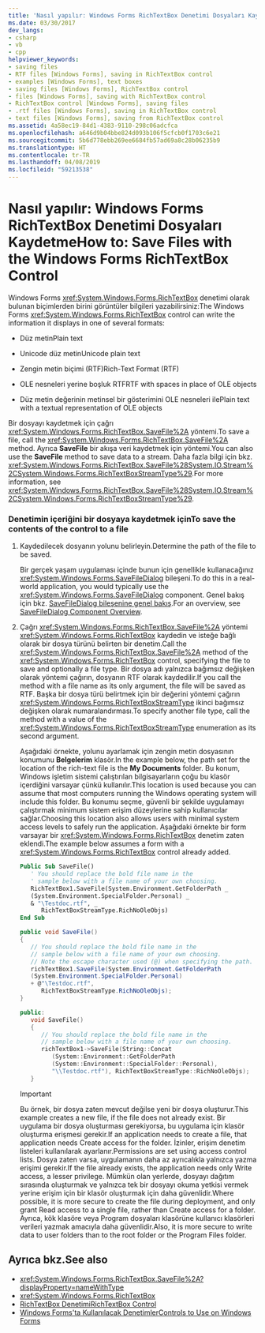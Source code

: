 ```yaml
---
title: 'Nasıl yapılır: Windows Forms RichTextBox Denetimi Dosyaları Kaydetme'
ms.date: 03/30/2017
dev_langs:
- csharp
- vb
- cpp
helpviewer_keywords:
- saving files
- RTF files [Windows Forms], saving in RichTextBox control
- examples [Windows Forms], text boxes
- saving files [Windows Forms], RichTextBox control
- files [Windows Forms], saving with RichTextBox control
- RichTextBox control [Windows Forms], saving files
- .rtf files [Windows Forms], saving in RichTextBox control
- text files [Windows Forms], saving from RichTextBox control
ms.assetid: 4a58ec19-84d1-4383-9110-298c06adcfca
ms.openlocfilehash: a646d9b04bbe824d093b106f5cfcb0f1703c6e21
ms.sourcegitcommit: 5b6d778ebb269ee6684fb57ad69a8c28b06235b9
ms.translationtype: HT
ms.contentlocale: tr-TR
ms.lasthandoff: 04/08/2019
ms.locfileid: "59213538"
---
```

# <a name="how-to-save-files-with-the-windows-forms-richtextbox-control"></a><span data-ttu-id="b1820-102">Nasıl yapılır: Windows Forms RichTextBox Denetimi Dosyaları Kaydetme</span><span class="sxs-lookup"><span data-stu-id="b1820-102">How to: Save Files with the Windows Forms RichTextBox Control</span></span>
<span data-ttu-id="b1820-103">Windows Forms <xref:System.Windows.Forms.RichTextBox> denetimi olarak bulunan biçimlerden birini görüntüler bilgileri yazabilirsiniz:</span><span class="sxs-lookup"><span data-stu-id="b1820-103">The Windows Forms <xref:System.Windows.Forms.RichTextBox> control can write the information it displays in one of several formats:</span></span>  
  
-   <span data-ttu-id="b1820-104">Düz metin</span><span class="sxs-lookup"><span data-stu-id="b1820-104">Plain text</span></span>  
  
-   <span data-ttu-id="b1820-105">Unicode düz metin</span><span class="sxs-lookup"><span data-stu-id="b1820-105">Unicode plain text</span></span>  
  
-   <span data-ttu-id="b1820-106">Zengin metin biçimi (RTF)</span><span class="sxs-lookup"><span data-stu-id="b1820-106">Rich-Text Format (RTF)</span></span>  
  
-   <span data-ttu-id="b1820-107">OLE nesneleri yerine boşluk RTF</span><span class="sxs-lookup"><span data-stu-id="b1820-107">RTF with spaces in place of OLE objects</span></span>  
  
-   <span data-ttu-id="b1820-108">Düz metin değerinin metinsel bir gösterimini OLE nesneleri ile</span><span class="sxs-lookup"><span data-stu-id="b1820-108">Plain text with a textual representation of OLE objects</span></span>  
  
 <span data-ttu-id="b1820-109">Bir dosyayı kaydetmek için çağrı <xref:System.Windows.Forms.RichTextBox.SaveFile%2A> yöntemi.</span><span class="sxs-lookup"><span data-stu-id="b1820-109">To save a file, call the <xref:System.Windows.Forms.RichTextBox.SaveFile%2A> method.</span></span> <span data-ttu-id="b1820-110">Ayrıca **SaveFile** bir akışa veri kaydetmek için yöntemi.</span><span class="sxs-lookup"><span data-stu-id="b1820-110">You can also use the **SaveFile** method to save data to a stream.</span></span> <span data-ttu-id="b1820-111">Daha fazla bilgi için bkz. <xref:System.Windows.Forms.RichTextBox.SaveFile%28System.IO.Stream%2CSystem.Windows.Forms.RichTextBoxStreamType%29>.</span><span class="sxs-lookup"><span data-stu-id="b1820-111">For more information, see <xref:System.Windows.Forms.RichTextBox.SaveFile%28System.IO.Stream%2CSystem.Windows.Forms.RichTextBoxStreamType%29>.</span></span>  
  
### <a name="to-save-the-contents-of-the-control-to-a-file"></a><span data-ttu-id="b1820-112">Denetimin içeriğini bir dosyaya kaydetmek için</span><span class="sxs-lookup"><span data-stu-id="b1820-112">To save the contents of the control to a file</span></span>  
  
1.  <span data-ttu-id="b1820-113">Kaydedilecek dosyanın yolunu belirleyin.</span><span class="sxs-lookup"><span data-stu-id="b1820-113">Determine the path of the file to be saved.</span></span>  
  
     <span data-ttu-id="b1820-114">Bir gerçek yaşam uygulaması içinde bunun için genellikle kullanacağınız <xref:System.Windows.Forms.SaveFileDialog> bileşeni.</span><span class="sxs-lookup"><span data-stu-id="b1820-114">To do this in a real-world application, you would typically use the <xref:System.Windows.Forms.SaveFileDialog> component.</span></span> <span data-ttu-id="b1820-115">Genel bakış için bkz. [SaveFileDialog bileşenine genel bakış](savefiledialog-component-overview-windows-forms.md).</span><span class="sxs-lookup"><span data-stu-id="b1820-115">For an overview, see [SaveFileDialog Component Overview](savefiledialog-component-overview-windows-forms.md).</span></span>  
  
2.  <span data-ttu-id="b1820-116">Çağrı <xref:System.Windows.Forms.RichTextBox.SaveFile%2A> yöntemi <xref:System.Windows.Forms.RichTextBox> kaydedin ve isteğe bağlı olarak bir dosya türünü belirten bir denetim.</span><span class="sxs-lookup"><span data-stu-id="b1820-116">Call the <xref:System.Windows.Forms.RichTextBox.SaveFile%2A> method of the <xref:System.Windows.Forms.RichTextBox> control, specifying the file to save and optionally a file type.</span></span> <span data-ttu-id="b1820-117">Bir dosya adı yalnızca bağımsız değişken olarak yöntemi çağırın, dosyanın RTF olarak kaydedilir.</span><span class="sxs-lookup"><span data-stu-id="b1820-117">If you call the method with a file name as its only argument, the file will be saved as RTF.</span></span> <span data-ttu-id="b1820-118">Başka bir dosya türü belirtmek için bir değerini yöntemi çağırın <xref:System.Windows.Forms.RichTextBoxStreamType> ikinci bağımsız değişken olarak numaralandırması.</span><span class="sxs-lookup"><span data-stu-id="b1820-118">To specify another file type, call the method with a value of the <xref:System.Windows.Forms.RichTextBoxStreamType> enumeration as its second argument.</span></span>  
  
     <span data-ttu-id="b1820-119">Aşağıdaki örnekte, yolunu ayarlamak için zengin metin dosyasının konumunu **Belgelerim** klasör.</span><span class="sxs-lookup"><span data-stu-id="b1820-119">In the example below, the path set for the location of the rich-text file is the **My Documents** folder.</span></span> <span data-ttu-id="b1820-120">Bu konum, Windows işletim sistemi çalıştırılan bilgisayarların çoğu bu klasör içerdiğini varsayar çünkü kullanılır.</span><span class="sxs-lookup"><span data-stu-id="b1820-120">This location is used because you can assume that most computers running the Windows operating system will include this folder.</span></span> <span data-ttu-id="b1820-121">Bu konumu seçme, güvenli bir şekilde uygulamayı çalıştırmak minimum sistem erişim düzeylerine sahip kullanıcılar sağlar.</span><span class="sxs-lookup"><span data-stu-id="b1820-121">Choosing this location also allows users with minimal system access levels to safely run the application.</span></span> <span data-ttu-id="b1820-122">Aşağıdaki örnekte bir form varsayar bir <xref:System.Windows.Forms.RichTextBox> denetim zaten eklendi.</span><span class="sxs-lookup"><span data-stu-id="b1820-122">The example below assumes a form with a <xref:System.Windows.Forms.RichTextBox> control already added.</span></span>  
  
    ```vb  
    Public Sub SaveFile()  
       ' You should replace the bold file name in the   
       ' sample below with a file name of your own choosing.  
       RichTextBox1.SaveFile(System.Environment.GetFolderPath _  
       (System.Environment.SpecialFolder.Personal) _  
       & "\Testdoc.rtf", _  
          RichTextBoxStreamType.RichNoOleObjs)  
    End Sub  
    ```  
  
    ```csharp  
    public void SaveFile()  
    {  
       // You should replace the bold file name in the   
       // sample below with a file name of your own choosing.  
       // Note the escape character used (@) when specifying the path.  
       richTextBox1.SaveFile(System.Environment.GetFolderPath  
       (System.Environment.SpecialFolder.Personal)  
       + @"\Testdoc.rtf",  
          RichTextBoxStreamType.RichNoOleObjs);  
    }  
    ```  
  
    ```cpp  
    public:  
       void SaveFile()  
       {  
          // You should replace the bold file name in the   
          // sample below with a file name of your own choosing.  
          richTextBox1->SaveFile(String::Concat  
             (System::Environment::GetFolderPath  
             (System::Environment::SpecialFolder::Personal),  
             "\\Testdoc.rtf"), RichTextBoxStreamType::RichNoOleObjs);  
       }  
    ```  
  
    > [!IMPORTANT]
    >  <span data-ttu-id="b1820-123">Bu örnek, bir dosya zaten mevcut değilse yeni bir dosya oluşturur.</span><span class="sxs-lookup"><span data-stu-id="b1820-123">This example creates a new file, if the file does not already exist.</span></span> <span data-ttu-id="b1820-124">Bir uygulama bir dosya oluşturması gerekiyorsa, bu uygulama için klasör oluşturma erişmesi gerekir.</span><span class="sxs-lookup"><span data-stu-id="b1820-124">If an application needs to create a file, that application needs Create access for the folder.</span></span> <span data-ttu-id="b1820-125">İzinler, erişim denetim listeleri kullanılarak ayarlanır.</span><span class="sxs-lookup"><span data-stu-id="b1820-125">Permissions are set using access control lists.</span></span> <span data-ttu-id="b1820-126">Dosya zaten varsa, uygulamanın daha az ayrıcalıkla yalnızca yazma erişimi gerekir.</span><span class="sxs-lookup"><span data-stu-id="b1820-126">If the file already exists, the application needs only Write access, a lesser privilege.</span></span> <span data-ttu-id="b1820-127">Mümkün olan yerlerde, dosyayı dağıtım sırasında oluşturmak ve yalnızca tek bir dosyayı okuma yetkisi vermek yerine erişim için bir klasör oluşturmak için daha güvenlidir.</span><span class="sxs-lookup"><span data-stu-id="b1820-127">Where possible, it is more secure to create the file during deployment, and only grant Read access to a single file, rather than Create access for a folder.</span></span> <span data-ttu-id="b1820-128">Ayrıca, kök klasöre veya Program dosyaları klasörüne kullanıcı klasörleri verileri yazmak amacıyla daha güvenlidir.</span><span class="sxs-lookup"><span data-stu-id="b1820-128">Also, it is more secure to write data to user folders than to the root folder or the Program Files folder.</span></span>  
  
## <a name="see-also"></a><span data-ttu-id="b1820-129">Ayrıca bkz.</span><span class="sxs-lookup"><span data-stu-id="b1820-129">See also</span></span>

- <xref:System.Windows.Forms.RichTextBox.SaveFile%2A?displayProperty=nameWithType>
- <xref:System.Windows.Forms.RichTextBox>
- [<span data-ttu-id="b1820-130">RichTextBox Denetimi</span><span class="sxs-lookup"><span data-stu-id="b1820-130">RichTextBox Control</span></span>](richtextbox-control-windows-forms.md)
- [<span data-ttu-id="b1820-131">Windows Forms'ta Kullanılacak Denetimler</span><span class="sxs-lookup"><span data-stu-id="b1820-131">Controls to Use on Windows Forms</span></span>](controls-to-use-on-windows-forms.md)
